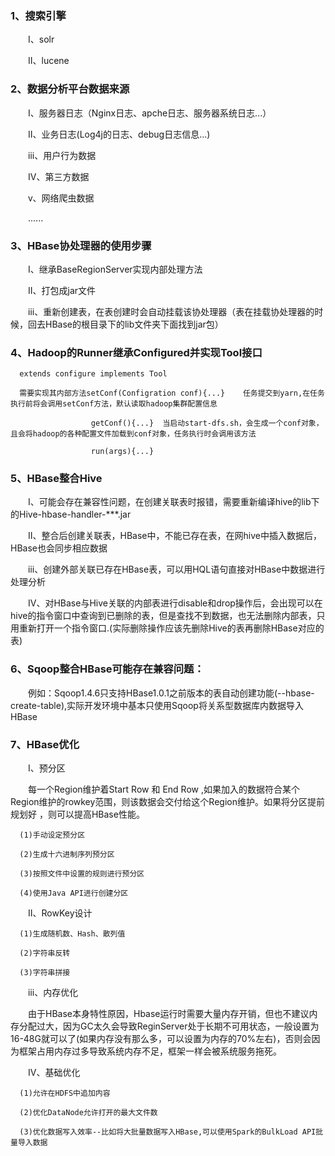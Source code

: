 ### 1、搜索引擎
&emsp;&emsp;Ⅰ、solr
  
&emsp;&emsp;Ⅱ、lucene
### 2、数据分析平台数据来源
&emsp;&emsp;Ⅰ、服务器日志（Nginx日志、apche日志、服务器系统日志...）
  
&emsp;&emsp;Ⅱ、业务日志(Log4j的日志、debug日志信息...)
  
&emsp;&emsp;ⅲ、用户行为数据
  
&emsp;&emsp;Ⅳ、第三方数据
  
&emsp;&emsp;ⅴ、网络爬虫数据
  
&emsp;&emsp;......
### 3、HBase协处理器的使用步骤
&emsp;&emsp;Ⅰ、继承BaseRegionServer实现内部处理方法
  
&emsp;&emsp;Ⅱ、打包成jar文件
  
&emsp;&emsp;ⅲ、重新创建表，在表创建时会自动挂载该协处理器（表在挂载协处理器的时候，回去HBase的根目录下的lib文件夹下面找到jar包）
### 4、Hadoop的Runner继承Configured并实现Tool接口
      extends configure implements Tool
      
      需要实现其内部方法setConf(Configration conf){...}    任务提交到yarn,在任务执行前将会调用setConf方法，默认读取hadoop集群配置信息
      
                      getConf(){...}  当启动start-dfs.sh，会生成一个conf对象，且会将hadoop的各种配置文件加载到conf对象，任务执行时会调用该方法
                      
                      run(args){...}  
### 5、HBase整合Hive
&emsp;&emsp;Ⅰ、可能会存在兼容性问题，在创建关联表时报错，需要重新编译hive的lib下的Hive-hbase-handler-***.jar
   
&emsp;&emsp;Ⅱ、整合后创建关联表，HBase中，不能已存在表，在网hive中插入数据后，HBase也会同步相应数据
   
&emsp;&emsp;ⅲ、创建外部关联已存在HBase表，可以用HQL语句直接对HBase中数据进行处理分析
   
&emsp;&emsp;Ⅳ、对HBase与Hive关联的内部表进行disable和drop操作后，会出现可以在hive的指令窗口中查询到已删除的表，但是查找不到数据，也无法删除内部表，只用重新打开一个指令窗口.(实际删除操作应该先删除Hive的表再删除HBase对应的表)
### 6、Sqoop整合HBase可能存在兼容问题：

&emsp;&emsp;例如：Sqoop1.4.6只支持HBase1.0.1之前版本的表自动创建功能(--hbase-create-table),实际开发环境中基本只使用Sqoop将关系型数据库内数据导入HBase
### 7、HBase优化

&emsp;&emsp;Ⅰ、预分区
   
&emsp;&emsp;每一个Region维护着Start Row 和 End Row ,如果加入的数据符合某个Region维护的rowkey范围，则该数据会交付给这个Region维护。如果将分区提前规划好
，则可以提高HBase性能。
 
      (1)手动设定预分区
      
      (2)生成十六进制序列预分区
      
      (3)按照文件中设置的规则进行预分区
      
      (4)使用Java API进行创建分区
      
&emsp;&emsp;Ⅱ、RowKey设计
   
      (1)生成随机数、Hash、散列值
      
      (2)字符串反转
      
      (3)字符串拼接
      
&emsp;&emsp;ⅲ、内存优化
   
&emsp;&emsp;由于HBase本身特性原因，Hbase运行时需要大量内存开销，但也不建议内存分配过大，因为GC太久会导致ReginServer处于长期不可用状态，一般设置为16-48G就可以了(如果内存没有那么多，可以设置为内存的70%左右)，否则会因为框架占用内存过多导致系统内存不足，框架一样会被系统服务拖死。
  
&emsp;&emsp;Ⅳ、基础优化
   
      (1)允许在HDFS中追加内容
      
      (2)优化DataNode允许打开的最大文件数
      
      (3)优化数据写入效率--比如将大批量数据写入HBase,可以使用Spark的BulkLoad API批量导入数据
      
